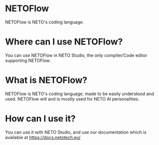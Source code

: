 # NETOFlow
NETOFlow is NETO's coding language.

# Where can I use NETOFlow?
You can use NETOFlow in NETO Studio, the only compiler/Code editor supporting NETOFlow.

# What is NETOFlow?
NETOFlow is NETO's coding language, made to be easily understood and used. NETOFlow will and is mostly used for NETO AI personalities.

# How can I use it?
You can use it with NETO Studio, and use our documentation which is available at https://docs.netotech.eu/
